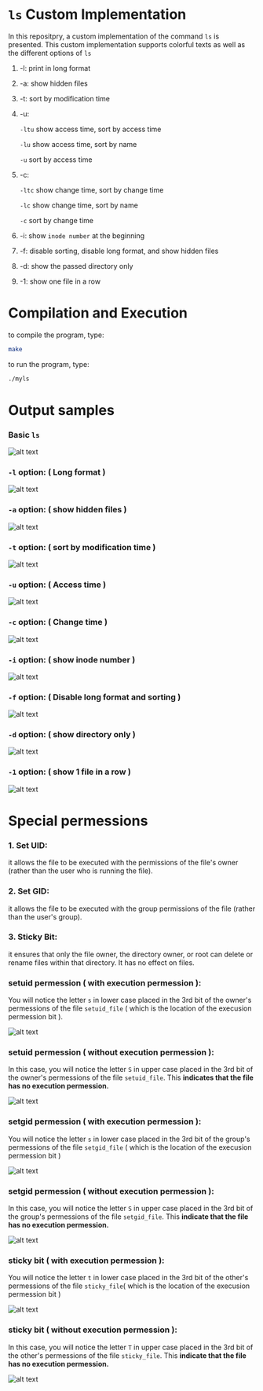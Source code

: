 # `ls` Custom Implementation

In this repositpry, a custom implementation of the command `ls` is presented. This custom implementation supports colorful texts as well as the different options of `ls`

1. -l: print in long format
2. -a: show hidden files
3. -t: sort by modification time
4. -u: 

    `-ltu` show access time, sort by access time

    `-lu`  show access time, sort by name

    `-u`   sort by access time

5. -c:

    `-ltc` show change time, sort by change time

    `-lc`  show change time, sort by name

    `-c`   sort by change time

6. -i: show `inode number` at the beginning

7. -f: disable sorting, disable long format, and show hidden files

8. -d: show the passed directory only

9. -1: show one file in a row  

# Compilation and Execution

to compile the program, type:

```bash
make
```

to run the program, type:

```bash
./myls
```


# Output samples

### Basic `ls`
![alt text](imgs/basic_ls.png)

### `-l` option: ( Long format ) 
![alt text](imgs/long_format.png)

### `-a` option: ( show hidden files )
![alt text](imgs/hidden_a.png)

### `-t` option: ( sort by modification time )
![alt text](imgs/option_lat.png)

### `-u` option: ( Access time )
![alt text](imgs/option_latu.png)

### `-c` option: ( Change time )
![alt text](imgs/option_latc.png)

### `-i` option: ( show inode number )
![alt text](imgs/show_inode.png)

### `-f` option: ( Disable long format and sorting )
![alt text](imgs/option_f.png)

### `-d` option: ( show directory only )
![alt text](imgs/option_d.png)

### `-1` option: ( show 1 file in a row )
![alt text](imgs/show_1_file.png)


# Special permessions

### 1. Set UID: 

it allows the file to be executed with the permissions of the file's owner (rather than the user who is running the file).

### 2. Set GID: 

it allows the file to be executed with the group permissions of the file (rather than the user's group).

### 3. Sticky Bit: 

it ensures that only the file owner, the directory owner, or root can delete or rename files within that directory. It has no effect on files.

### setuid permession ( with execution permession ):

You will notice the letter `s` in lower case placed in the 3rd bit of the owner's permessions of the file `setuid_file` ( which is the location of the execusion permession bit ).

![alt text](imgs/setuid_with_x.png)

### setuid permession ( without execution permession ):
In this case, you will notice the letter `S` in upper case placed in the 3rd bit of the owner's permessions of the file `setuid_file`. This **indicates that the file has no execution permession.** 

![alt text](imgs/setuid_without_x.png)

### setgid permession ( with execution permession ):
You will notice the letter `s` in lower case placed in the 3rd bit of the group's permessions of the file `setgid_file` ( which is the location of the execusion permession bit )

![alt text](imgs/setgid_with_x.png)

### setgid permession ( without execution permession ):
In this case, you will notice the letter `S` in upper case placed in the 3rd bit of the group's permessions of the file `setgid_file`. This **indicate that the file has no execution permession.** 

![alt text](imgs/setgid_without_x.png)

### sticky bit ( with execution permession ):
You will notice the letter `t` in lower case placed in the 3rd bit of the other's permessions of the file `sticky_file`( which is the location of the execusion permession bit )

![alt text](imgs/sticky_with_x.png)

### sticky bit ( without execution permession ):
In this case, you will notice the letter `T` in upper case placed in the 3rd bit of the other's permessions of the file `sticky_file`. This **indicate that the file has no execution permession.** 

![alt text](imgs/sticky_without_x.png)